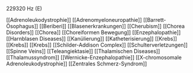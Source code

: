 229320 Hz (E)

[[Adrenoleukodystrophie]]
[[Adrenomyeloneuropathie]]
[[Barrett-Ösophagus]]
[[Beriberi]]
[[Blasenerkrankungen]]
[[Cherubism]]
[[Chorea Disorders]]
[[Chorea]]
[[Choreiformen Bewegung]]
[[Enzephalopathie]]
[[Harnblasen Diseases]]
[[Kanülierung]]
[[Katheterisierung]]
[[Krebs]]
[[Krebs]]
[[Krebs]]
[[Schilder-Addison Complex]]
[[Schulterverletzungen]]
[[Spinne Veins]]
[[Teleangiektasie]]
[[Thalamischen Diseases]]
[[Thalamussyndrom]]
[[Wernicke-Enzephalopathie]]
[[X-chromosomale Adrenoleukodystrophie]]
[[Zentrales Schmerz-Syndrom]]